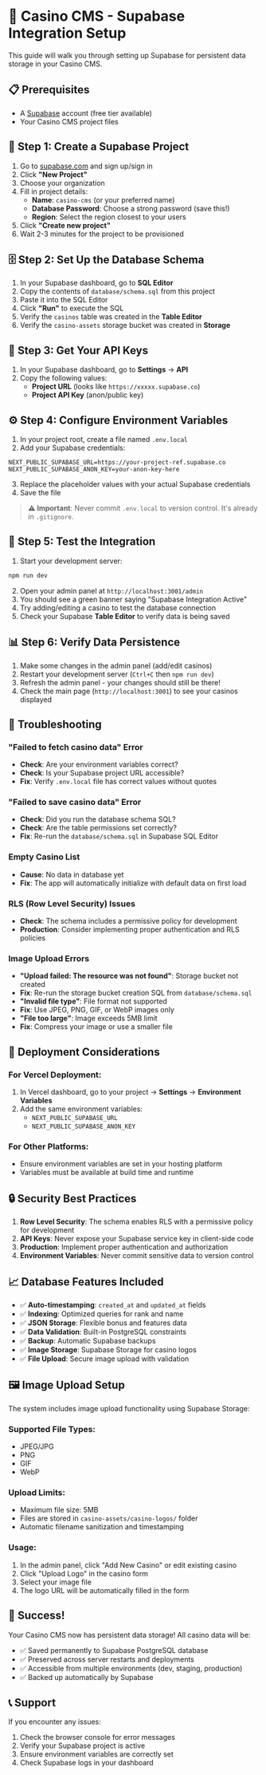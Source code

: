 # 🎰 Casino CMS - Supabase Integration Setup

This guide will walk you through setting up Supabase for persistent data storage in your Casino CMS.

## 📋 Prerequisites

- A [Supabase](https://supabase.com) account (free tier available)
- Your Casino CMS project files

## 🚀 Step 1: Create a Supabase Project

1. Go to [supabase.com](https://supabase.com) and sign up/sign in
2. Click **"New Project"**
3. Choose your organization
4. Fill in project details:
   - **Name**: `casino-cms` (or your preferred name)
   - **Database Password**: Choose a strong password (save this!)
   - **Region**: Select the region closest to your users
5. Click **"Create new project"**
6. Wait 2-3 minutes for the project to be provisioned

## 🗄️ Step 2: Set Up the Database Schema

1. In your Supabase dashboard, go to **SQL Editor**
2. Copy the contents of `database/schema.sql` from this project
3. Paste it into the SQL Editor
4. Click **"Run"** to execute the SQL
5. Verify the `casinos` table was created in the **Table Editor**
6. Verify the `casino-assets` storage bucket was created in **Storage**

## 🔑 Step 3: Get Your API Keys

1. In your Supabase dashboard, go to **Settings** → **API**
2. Copy the following values:
   - **Project URL** (looks like `https://xxxxx.supabase.co`)
   - **Project API Key** (anon/public key)

## ⚙️ Step 4: Configure Environment Variables

1. In your project root, create a file named `.env.local`
2. Add your Supabase credentials:

```env
NEXT_PUBLIC_SUPABASE_URL=https://your-project-ref.supabase.co
NEXT_PUBLIC_SUPABASE_ANON_KEY=your-anon-key-here
```

3. Replace the placeholder values with your actual Supabase credentials
4. Save the file

> **⚠️ Important**: Never commit `.env.local` to version control. It's already in `.gitignore`.

## 🎯 Step 5: Test the Integration

1. Start your development server:
```bash
npm run dev
```

2. Open your admin panel at `http://localhost:3001/admin`
3. You should see a green banner saying "Supabase Integration Active"
4. Try adding/editing a casino to test the database connection
5. Check your Supabase **Table Editor** to verify data is being saved

## 📊 Step 6: Verify Data Persistence

1. Make some changes in the admin panel (add/edit casinos)
2. Restart your development server (`Ctrl+C` then `npm run dev`)
3. Refresh the admin panel - your changes should still be there!
4. Check the main page (`http://localhost:3001`) to see your casinos displayed

## 🔧 Troubleshooting

### "Failed to fetch casino data" Error
- **Check**: Are your environment variables correct?
- **Check**: Is your Supabase project URL accessible?
- **Fix**: Verify `.env.local` file has correct values without quotes

### "Failed to save casino data" Error
- **Check**: Did you run the database schema SQL?
- **Check**: Are the table permissions set correctly?
- **Fix**: Re-run the `database/schema.sql` in Supabase SQL Editor

### Empty Casino List
- **Cause**: No data in database yet
- **Fix**: The app will automatically initialize with default data on first load

### RLS (Row Level Security) Issues
- **Check**: The schema includes a permissive policy for development
- **Production**: Consider implementing proper authentication and RLS policies

### Image Upload Errors
- **"Upload failed: The resource was not found"**: Storage bucket not created
- **Fix**: Re-run the storage bucket creation SQL from `database/schema.sql`
- **"Invalid file type"**: File format not supported
- **Fix**: Use JPEG, PNG, GIF, or WebP images only
- **"File too large"**: Image exceeds 5MB limit
- **Fix**: Compress your image or use a smaller file

## 🚀 Deployment Considerations

### For Vercel Deployment:
1. In Vercel dashboard, go to your project → **Settings** → **Environment Variables**
2. Add the same environment variables:
   - `NEXT_PUBLIC_SUPABASE_URL`
   - `NEXT_PUBLIC_SUPABASE_ANON_KEY`

### For Other Platforms:
- Ensure environment variables are set in your hosting platform
- Variables must be available at build time and runtime

## 🔒 Security Best Practices

1. **Row Level Security**: The schema enables RLS with a permissive policy for development
2. **API Keys**: Never expose your Supabase service key in client-side code
3. **Production**: Implement proper authentication and authorization
4. **Environment Variables**: Never commit sensitive data to version control

## 📈 Database Features Included

- ✅ **Auto-timestamping**: `created_at` and `updated_at` fields
- ✅ **Indexing**: Optimized queries for rank and name
- ✅ **JSON Storage**: Flexible bonus and features data
- ✅ **Data Validation**: Built-in PostgreSQL constraints
- ✅ **Backup**: Automatic Supabase backups
- ✅ **Image Storage**: Supabase Storage for casino logos
- ✅ **File Upload**: Secure image upload with validation

## 🖼️ Image Upload Setup

The system includes image upload functionality using Supabase Storage:

### **Supported File Types:**
- JPEG/JPG
- PNG  
- GIF
- WebP

### **Upload Limits:**
- Maximum file size: 5MB
- Files are stored in `casino-assets/casino-logos/` folder
- Automatic filename sanitization and timestamping

### **Usage:**
1. In the admin panel, click "Add New Casino" or edit existing casino
2. Click "Upload Logo" in the casino form
3. Select your image file
4. The logo URL will be automatically filled in the form

## 🎉 Success!

Your Casino CMS now has persistent data storage! All casino data will be:
- ✅ Saved permanently to Supabase PostgreSQL database
- ✅ Preserved across server restarts and deployments
- ✅ Accessible from multiple environments (dev, staging, production)
- ✅ Backed up automatically by Supabase

## 📞 Support

If you encounter any issues:
1. Check the browser console for error messages
2. Verify your Supabase project is active
3. Ensure environment variables are correctly set
4. Check Supabase logs in your dashboard 